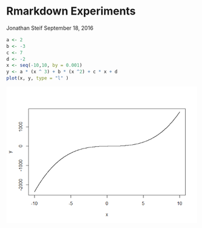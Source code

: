 Rmarkdown Experiments
================
Jonathan Steif
September 18, 2016

``` r
a <- 2
b <- -3
c <- 7
d <- -2
x <- seq(-10,10, by = 0.001)
y <- a * (x ^ 3) + b * (x ^2) + c * x + d
plot(x, y, type = "l" )
```

![](Rmarkdown_Experiments_files/figure-markdown_github/unnamed-chunk-1-1.png)

